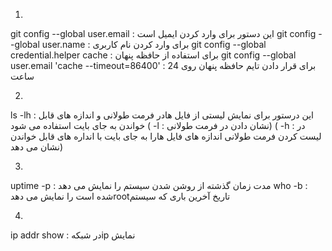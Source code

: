 1)
  git config --global user.email :                                                                                                             این دستور برای وارد کردن ایمیل است
  git config --global user.name : برای وارد کردن نام کاربری
  git config --global credential.helper cache : برای استفاده از حافظه پنهان 
  git config --global user.email 'cache --timeout=86400' : برای قرار دادن تایم حافظه پنهان روی 24 ساعت
  
2)
  ls -lh : این درستور برای نمایش لیستی از فایل هادر فرمت طولانی و اندازه های قابل خواندن به جای بایت استفاده می شود
  ( -l : نشان دادن در فرمت طولانی)
  ( -h : در لیست کردن فرمت طولانی اندازه های فایل هارا به جای بایت با انداره های قابل خواندن نشان می دهد)
  
3) 
 uptime -p : مدت زمان گذشته از روشن شدن سیستم را نمایش می دهد
 who -b : شده است را نمایش می دهدrootتاریخ آخرین باری که سیستم 
 
4)
  ip addr show : در شبکهip نمایش
